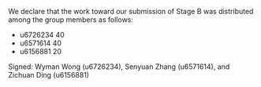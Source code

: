 We declare that the work toward our submission of Stage B was distributed among the group members as follows:

* u6726234 40
* u6571614 40
* u6156881 20

Signed: Wyman Wong (u6726234), Senyuan Zhang (u6571614), and Zichuan Ding (u6156881)
